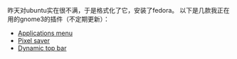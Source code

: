昨天对ubuntu实在很不满，于是格式化了它，安装了fedora。
以下是几款我正在用的gnome3的插件（不定期更新）：


- [Applications menu](https://extensions.gnome.org/extension/6/applications-menu/)
- [Pixel saver](https://extensions.gnome.org/extension/723/pixel-saver/)
- [Dynamic top bar](https://extensions.gnome.org/extension/885/dynamic-top-bar/)


